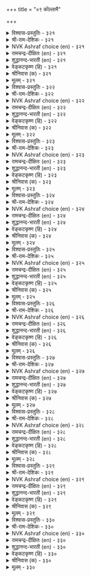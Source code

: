 +++
title = "०९ कॊल्लामै"

+++


<details><summary>विश्वास-प्रस्तुतिः - ३२१</summary>

अऱविनै यादॆनिन् कॊल्लामै कोऱल्  
पिऱविनै ऎल्लान् दरुम्।      ३२१
</details>

<details><summary>श्री-राम-देशिकः - ३२१</summary>

प्राणिनामवधेनैव सर्वपुण्यफलं भवेत् ।  
हननात्प्राणिवर्गाणां सर्व पापफलं भवेत् ॥ ३२१॥
</details>

<details><summary>NVK Ashraf choice (en) - ३२१</summary>

०३२१
What is virtue? It is not to kill,
For killing causes every ill.
( Shuddhananda Bharatiar)
</details>

<details><summary>रामचन्द्र-दीक्षितः (en) - ३२१</summary>

321\. 'aṟaviṉai yātu?' eṉiṉ, kollāmai; kōṟal  
piṟa viṉai ellām tarum.

321\. If you ask what is the sum total of virtues, it is non-killing; killing begets sin.  
</details>

<details><summary>शुद्धानन्द-भारती (en) - ३२१</summary>

1\. அறவினை யாதெனில் கொல்லாமை கோறல்  
பிறவினை எல்லாம் தரும்  
What is Virtue? 'Tis not to kill  
For killing causes every ill.        321  
</details>

<details><summary>वेङ्कटकृष्ण (हि) - ३२१</summary>

321
धर्म-कृत्य का अर्थ है, प्राणी-वध का त्याग ।  
प्राणी-हनन दिलायगा, सर्व-पाप-फल-भाग ॥
</details>

<details><summary>श्रीनिवास (क) - ३२१</summary>

321. धर्मवाद कार्य यावुदॆन्दरॆ कॊल्लदिरुवुदु; कॊल्लुवुदु धर्मवल्लद पाप कार्यगळन्नु उण्टु माडुवुदु.

</details>

<details><summary>मूलम् - ३२१</summary>

अऱविनै यादॆनिन् कॊल्लामै कोऱल्  
पिऱविनै ऎल्लान् दरुम्।      ३२१
</details>

<details><summary>विश्वास-प्रस्तुतिः - ३२२</summary>

पगुत्तुण्डु पल्लुयिर् ओम्बुदल् नूलोर्  
तॊगुत्तवट्रुळ् ऎल्लान् दलै।      ३२२
</details>

<details><summary>श्री-राम-देशिकः - ३२२</summary>

लब्धं विभज्य भुक्त्वा तु यत्प्राणिपरिरक्षणम् ।  
शास्त्रकारोक्त धर्मेषु प्रशस्तमिदमीर्यते ॥ ३२२॥
</details>

<details><summary>NVK Ashraf choice (en) - ३२२</summary>

०३२२
The chief of all codes ever written
Is to share your food and protect all life.
(N.V.K. Ashraf)
</details>

<details><summary>रामचन्द्र-दीक्षितः (en) - ३२२</summary>

322\. pakuttu uṇṭu, pal uyir ōmputal nūlōr  
tokuttavaṟṟuḷ ellām talai.

322\. All the scriptures emphasise the virtue of hospitality and the creed of non-violence.  
</details>

<details><summary>शुद्धानन्द-भारती (en) - ३२२</summary>

2\. பகுத்துண்டு பல்லுயிர் ஓம்புதல் நூலோர்  
தொகுத்தவற்றுள் எல்லாந் தலை.  
Share the food and serve all lives  
This is the law of all the laws.        322  
</details>

<details><summary>वेङ्कटकृष्ण (हि) - ३२२</summary>

322
खाना बाँट क्षुधार्त्त को, पालन कर सब जीव ।  
शास्त्रकार मत में यही, उत्तम नीति अतीव ॥
</details>

<details><summary>श्रीनिवास (क) - ३२२</summary>

322. इद्दुदन्नु हञ्चिकॊण्डु उण्टु हलवु जीवगळन्नु कापाडुवुदे, शास्त्रज्ञरु हेळिरुव धर्मगळल्लॆल्ल मिगिलादुदु.

</details>

<details><summary>मूलम् - ३२२</summary>

पगुत्तुण्डु पल्लुयिर् ओम्बुदल् नूलोर्  
तॊगुत्तवट्रुळ् ऎल्लान् दलै।      ३२२
</details>

<details><summary>विश्वास-प्रस्तुतिः - ३२३</summary>

ऒण्ड्राग नल्लदु कॊल्लामै मट्रदन्  
पिन्सारप् पॊय्यामै नण्ड्रु।      ३२३
</details>

<details><summary>श्री-राम-देशिकः - ३२३</summary>

आद्यो निरुपमो धर्मः प्राणिनामवधो मतः ।  
विमृष्टे सत्यकथनं द्वितीयं स्थानमर्हति ॥ ३२३॥
</details>

<details><summary>NVK Ashraf choice (en) - ३२३</summary>

०३२३
The first and foremost good is 'Non killing'.
Next to it in rank comes 'Not lying'.
(N.V.K. Ashraf)
</details>

<details><summary>रामचन्द्र-दीक्षितः (en) - ३२३</summary>

323\. oṉṟāka nallatu kollāmai; maṟṟu ataṉ  
piṉcārap poyyāmai naṉṟu.

323\. The crown of all virtues is non-violence. Next comes non-lying.  
</details>

<details><summary>शुद्धानन्द-भारती (en) - ३२३</summary>

3\. ஒன்றாக நல்லது கொல்லாமை மற்றுஅதன்  
பின்சாரப் பொய்யாமை நன்று.  
Not to kill is unique good  
The next, not to utter falsehood.        323  
</details>

<details><summary>वेङ्कटकृष्ण (हि) - ३२३</summary>

323
प्राणी-हनन निषेध का, अद्वितीय है स्थान ।  
तदनन्तर ही श्रेष्ठ है, मिथ्या-वर्जन मान ॥
</details>

<details><summary>श्रीनिवास (क) - ३२३</summary>

323. कॊल्लदिरुवुदु ऎल्लदक्कू मेलाद ऒळ्ळॆय गुण; सुळ्ळु हेळदिरुवुदु अदक्कॆ ऎरडनॆयदु.

</details>

<details><summary>मूलम् - ३२३</summary>

ऒण्ड्राग नल्लदु कॊल्लामै मट्रदन्  
पिन्सारप् पॊय्यामै नण्ड्रु।      ३२३
</details>

<details><summary>विश्वास-प्रस्तुतिः - ३२४</summary>

नल्लाऱु ऎनप्पडुवदु यादॆनिन् यादॊण्ड्रुम्  
कॊल्लामै सूऴुम् नॆऱि।      ३२४
</details>

<details><summary>श्री-राम-देशिकः - ३२४</summary>

अकृत्वा प्राणिनां हत्यां लक्ष्यमार्गे प्रवर्तनम् ।  
मोक्षादिलोकजनकः सन्मार्ग इति मन्यते ॥ ३२४॥
</details>

<details><summary>NVK Ashraf choice (en) - ३२४</summary>

०३२४
What is the perfect path?
It is the path of avoiding killing anything.
(N.V.K. Ashraf)
</details>

<details><summary>रामचन्द्र-दीक्षितः (en) - ३२४</summary>

324\. 'nallāṟu eṉappaṭuvatu yātu?' eṉiṉ, yātu oṉṟum  
kollāmai cūḻum neṟi.

324\. The path of rectitude is the path of non-violence.  
</details>

<details><summary>शुद्धानन्द-भारती (en) - ३२४</summary>

4\. நல்லாறு எனப்படுவது யாதெனின் யாதொன்றும்  
கொல்லாமை சூழும் நெறி.  
What way is good? That we can say  
The way away from heat to slay.        324  
</details>

<details><summary>वेङ्कटकृष्ण (हि) - ३२४</summary>

324
लक्षण क्या उस पंथ का, जिसको कहें सुपंथ ।  
जीव-हनन वर्जन करे, जो पथ वही सुपंथ ॥
</details>

<details><summary>श्रीनिवास (क) - ३२४</summary>

324. यावॊन्दु प्राणियन्नु कॊल्लुवुदन्नु तप्पिसुव मार्गवे शास्त्रग्रन्थगळु हेळुव मार्गगळल्लॆल्ल ऒळ्ळॆयदु.

</details>

<details><summary>मूलम् - ३२४</summary>

नल्लाऱु ऎनप्पडुवदु यादॆनिन् यादॊण्ड्रुम्  
कॊल्लामै सूऴुम् नॆऱि।      ३२४
</details>

<details><summary>विश्वास-प्रस्तुतिः - ३२५</summary>

निलैअञ्जि नीत्तारुळ् ऎल्लाम् कॊलैअञ्जिक्  
कॊल्लामै सूऴ्वान् तलै।      ३२५
</details>

<details><summary>श्री-राम-देशिकः - ३२५</summary>

अवधाख्यं वरं धर्मे यः सदा परिरक्षति ।  
संसारभीत्या संन्यास भाजिनोऽप्युत्तमो हि सः ॥ ३२५॥
</details>

<details><summary>NVK Ashraf choice (en) - ३२५</summary>

०३२५
Of all who renounce fearing instability, the foremost is he
Who avoids killing fearing murder. *
(M.S. Poornalingam Pillai)
</details>

<details><summary>रामचन्द्र-दीक्षितः (en) - ३२५</summary>

325\. nilai añci nīttāruḷ ellām, kolai añcik  
kollāmai cūḻvāṉ, talai.

325\. Far greater than an ascetic who renounces the fleeting world is the follower of non-violence.  
</details>

<details><summary>शुद्धानन्द-भारती (en) - ३२५</summary>

5\. நிலைஅஞ்சி நீத்தாருள் எல்லாம் கொலைஅஞ்சிக்  
கொல்லாமை சூழ்வான் தலை  
Of saints who renounce birth-fearing  
The head is he who dreads killing.        325  
</details>

<details><summary>वेङ्कटकृष्ण (हि) - ३२५</summary>

325
जीवन से भयभीत हो, जो होते हैं संत ।  
वध-भय से वध त्याग दे, उनमें वही महंत ॥
</details>

<details><summary>श्रीनिवास (क) - ३२५</summary>

325. संसार, हुट्टुगळ नॆलॆगञ्जि, आशगळन्नु तॊरॆदु सन्यासिगळादवरल्लियू, कॊलॆगञ्जि कॊल्लदिरुव धर्मवन्नु
कैकॊण्डवरे मेलादवरु ऎनिसिकॊळ्ळुत्तारॆ.

</details>

<details><summary>मूलम् - ३२५</summary>

निलैअञ्जि नीत्तारुळ् ऎल्लाम् कॊलैअञ्जिक्  
कॊल्लामै सूऴ्वान् तलै।      ३२५
</details>

<details><summary>विश्वास-प्रस्तुतिः - ३२६</summary>

कॊल्लामै मेऱ्कॊण् डॊऴुगुवान् वाऴ्नाळ्मेल्  
सॆल्लादु उयिरुण्णुङ् गूट्रु।      ३२६
</details>

<details><summary>श्री-राम-देशिकः - ३२६</summary>

अवधाख्ये वरे धर्मे विद्यमानस्य शाश्वतम् ।  
जीवितेऽग्रये कृतान्तोऽपि न विशेत् प्राणभक्षकः ॥ ३२६॥
</details>

<details><summary>NVK Ashraf choice (en) - ३२६</summary>

०३२६
Death that eats up life spares the breath of him
Who puts no life to death.
(P.S. Sundaram), ( Shuddhananda Bharatiar)
</details>

<details><summary>रामचन्द्र-दीक्षितः (en) - ३२६</summary>

326\. kollāmai mēṟkoṇṭu oḻukuvāṉ vāḻnāḷmēl  
cellātu, uyir uṇṇum kūṟṟu.

326\. Yama, the Destroyer of life, never invades the realm where non-violence prevails.  
</details>

<details><summary>शुद्धानन्द-भारती (en) - ३२६</summary>

6\. கொல்லாமை மேற்கொண் டொழுகுவான் வாழ்நாள்மேல்  
செல்லாது உயிருண்ணுங் கூற்று.  
Life-eating-Death shall spare the breath  
Of him who no life puts to death.        326  
</details>

<details><summary>वेङ्कटकृष्ण (हि) - ३२६</summary>

326
हाथ उठावेगा नहीं जीवन-भक्षक काल ।  
उस जीवन पर, जो रहें, वध-निषेध-व्रत-पाल ॥
</details>

<details><summary>श्रीनिवास (क) - ३२६</summary>

326. कॊल्लदिरुव धर्मवन्नु कैकॊण्डु नडॆयुववन बाळनडॆय मेलॆ जीवगळन्नु कॊण्डुम्ब मृत्यु बन्दु
ऎरगलारदु.

</details>

<details><summary>मूलम् - ३२६</summary>

कॊल्लामै मेऱ्कॊण् डॊऴुगुवान् वाऴ्नाळ्मेल्  
सॆल्लादु उयिरुण्णुङ् गूट्रु।      ३२६
</details>

<details><summary>विश्वास-प्रस्तुतिः - ३२७</summary>

तन्नुयिर् नीप्पिनुम् सॆय्यऱ्क तान्बिऱिदु  
इन्नुयिर् नीक्कुम् विनै।      ३२७
</details>

<details><summary>श्री-राम-देशिकः - ३२७</summary>

आत्मानो मरणं वापि जायतां प्राणिमूलकम् ।  
न कार्या प्राणिनां हत्या स्वात्मरक्षणमिच्छता ॥ ३२७॥
</details>

<details><summary>NVK Ashraf choice (en) - ३२७</summary>

०३२७
Avoid removing the dear life of another
Even when your own life is under threat.
(N.V.K. Ashraf)
</details>

<details><summary>रामचन्द्र-दीक्षितः (en) - ३२७</summary>

327\. taṉ uyir nīppiṉum ceyyaṟka-tāṉ piṟitu  
iṉ uyir nīkkum viṉai.

327\. Do not commit any act of violence though your life is in peril.  
</details>

<details><summary>शुद्धानन्द-भारती (en) - ३२७</summary>

7\. தன்னுயிர் நீப்பினும் செய்யற்க தான்பிறிது  
இன்னுயிர் நீக்கும் வினை.  
Kill not life that others cherish  
Even when your life must perish.        327  
</details>

<details><summary>वेङ्कटकृष्ण (हि) - ३२७</summary>

327
प्राण-हानि अपनी हुई, तो भी हो निज धर्म ।  
अन्यों के प्रिय प्राण का, करें न नाशक कर्म ॥
</details>

<details><summary>श्रीनिवास (क) - ३२७</summary>

327. तन्न प्राण होदरू (अदर रक्षणॆगागि) बेरॊन्दु इनियॊडलन्नु कॊनॆगाणिसुव कॊलॆगॆलस माडबारदु.

</details>

<details><summary>मूलम् - ३२७</summary>

तन्नुयिर् नीप्पिनुम् सॆय्यऱ्क तान्बिऱिदु  
इन्नुयिर् नीक्कुम् विनै।      ३२७
</details>

<details><summary>विश्वास-प्रस्तुतिः - ३२८</summary>

नण्ड्रागुम् आक्कम् पॆरिदॆनिनुम् साण्ड्रोर्क् कुक्  
कॊण्ड्रागुम् आक्कङ् गडै।      ३२८
</details>

<details><summary>श्री-राम-देशिकः - ३२८</summary>

जीवनां हत्यया श्रेष्ठं भाग्यं कामं भवेद् भॄशम् ।  
वधमूलगातं भाग्यं सन्तः पश्यन्ति गार्हितम् ॥ ३२८॥
</details>

<details><summary>NVK Ashraf choice (en) - ३२८</summary>

०३२८
However great its gains,
The wise despise the profits of slaughter.
(P.S. Sundaram)
</details>

<details><summary>रामचन्द्र-दीक्षितः (en) - ३२८</summary>

328\. naṉṟu ākum ākkam peritu eṉiṉum, cāṉṟōrkkuk  
koṉṟu ākum ākkam kaṭai.

328\. The truly great scorn the riches acquired through slaughter.  
</details>

<details><summary>शुद्धानन्द-भारती (en) - ३२८</summary>

8\. நன்றாகும் ஆக்கம் பெரிதெனினும் சான்றோர்க்குக்  
கொன்றாகும் ஆக்கம் கடை.  
The gain of slaughter is a vice  
Though deemed good in sacrifice.        328  
</details>

<details><summary>वेङ्कटकृष्ण (हि) - ३२८</summary>

328
वध-मूलक धन प्राप्ति से, यद्यपि हो अति प्रेय ।  
संत महात्मा को वही, धन निकृष्ट है ज्ञेय ॥
</details>

<details><summary>श्रीनिवास (क) - ३२८</summary>

328. (यज्ञ यागादिगळल्लि) कॊलॆ माडुवुदरिन्द ऎष्टे हिरिदाद सुख सम्पत्तुगळु उण्टादरू, तिळिदवर दृष्टियल्लि,
कॊल्लुवुदरिन्द बरुव सिरियु कीळादुदु.

</details>

<details><summary>मूलम् - ३२८</summary>

नण्ड्रागुम् आक्कम् पॆरिदॆनिनुम् साण्ड्रोर्क् कुक्  
कॊण्ड्रागुम् आक्कङ् गडै।      ३२८
</details>

<details><summary>विश्वास-प्रस्तुतिः - ३२९</summary>

कॊलैविनैय रागिय माक्कळ् पुलैविनैयर्  
पुन्मै तॆरिवा रगत्तु।      ३२९
</details>

<details><summary>श्री-राम-देशिकः - ३२९</summary>

वधदोषं विजानन्तः सन्तो हत्याकारन् जनान् ।  
कुलीनानपि चण्डालसमान् पश्यन्ति कर्मणा ॥ ३२९॥
</details>

<details><summary>NVK Ashraf choice (en) - ३२९</summary>

०३२९
Men who practice slaughter as a profession
Are placed amongst men of disgrace. *
(S.M. Diaz)
</details>

<details><summary>रामचन्द्र-दीक्षितः (en) - ३२९</summary>

329\. kolai viṉaiyar ākiya mākkaḷ pulai viṉaiyar,  
puṉmai terivār akattu.

329\. In the eyes of the discerning, men given to slaughter are but churls.  
</details>

<details><summary>शुद्धानन्द-भारती (en) - ३२९</summary>

9\. கொலைவினைய ராகிய மாக்கள் புலைவினையர்  
புன்மை தெரிவா ரகத்து.  
Those who live by slaying are  
Eaters of carrion bizarre!        329  
</details>

<details><summary>वेङ्कटकृष्ण (हि) - ३२९</summary>

329
प्राणी-हत्या की जिन्हें, निकृष्टता का भान ।  
उनके मत में वधिक जन, हैं चण्डाल मलान ॥
</details>

<details><summary>श्रीनिवास (क) - ३२९</summary>

329. कीळु कॆलस यावुदु ऎन्दु तिळिदवर मनस्सिनल्लि, कॊलॆगॆलस माडुववरु हॊलॆगॆलसदवरॆन्दु गणिसल्पडुत्तारॆ.

</details>

<details><summary>मूलम् - ३२९</summary>

कॊलैविनैय रागिय माक्कळ् पुलैविनैयर्  
पुन्मै तॆरिवा रगत्तु।      ३२९
</details>

<details><summary>विश्वास-प्रस्तुतिः - ३३०</summary>

उयिर् उडम्बिन् नीक्कियार् ऎन्ब सॆयिर् उडम्बिन्  
सॆल्लात्ती वाऴ्क्कै यवर्।      ३३०
</details>

<details><summary>श्री-राम-देशिकः - ३३०</summary>

रुग्णान् दरिद्रान् शास्त्रज्ञाः पश्यन्तो नीवजीवनान् ।  
᳚इमे जन्मान्तरे जघ्नुः प्राणा'' नित्येव जानते ॥ ३३०॥
</details>

<details><summary>NVK Ashraf choice (en) - ३३०</summary>

०३३०
A deprived life of diseased bodies, they say,
Comes from depriving the life of another. *
(Satguru Subramuniyaswami), (W.H. Drew and J. Lazarus)
</details>

<details><summary>रामचन्द्र-दीक्षितः (en) - ३३०</summary>

330\. 'uyir uṭampiṉ nīkkiyār' eṉpa-'ceyir uṭampiṉ  
cellāt tī vāḻkkaiyavar'.

330\. Behold the Lazarus, he is guilty of acts of violence in his former birth.
</details>

<details><summary>शुद्धानन्द-भारती (en) - ३३०</summary>

10\. உயிர்உடம்பின் நீக்கியார் என்ப செயிர்உடம்பின்  
செல்லாத்தீ வாழ்க்கை யவர்  
The loathsome poor sickly and sore  
Are killers stained by blood before        330  
</details>

<details><summary>वेङ्कटकृष्ण (हि) - ३३०</summary>

330
जीवन नीच दरिद्र हो, जिसका रुग्ण शरीर ।  
कहते बुथ, उसने किया, प्राण-वियुक्त शरीर ॥
</details>

<details><summary>श्रीनिवास (क) - ३३०</summary>

330. (हिन्दिन जन्मदल्लि) प्राणवन्नु ऒडलिनिन्द बेर्पडिसिदवरे (कॊलॆगडुकरे) ई जन्मदल्लि रोगरुजिनगळिन्द नवॆदु
कीळाद बाळु नडॆसुवरु ऎन्दु (बल्लवरु) हेळुवरु.
</details>

<details><summary>मूलम् - ३३०</summary>

उयिर् उडम्बिन् नीक्कियार् ऎन्ब सॆयिर् उडम्बिन्  
सॆल्लात्ती वाऴ्क्कै यवर्।      ३३०
</details>
